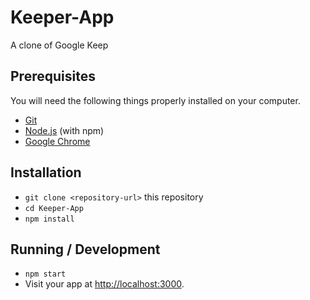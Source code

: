 # Keeper-App
A clone of Google Keep

## Prerequisites

You will need the following things properly installed on your computer.

* [Git](https://git-scm.com/)
* [Node.js](https://nodejs.org/) (with npm)
* [Google Chrome](https://google.com/chrome/)

## Installation

* `git clone <repository-url>` this repository
* `cd Keeper-App`
* `npm install`

## Running / Development

* `npm start`
* Visit your app at [http://localhost:3000](http://localhost:3000).